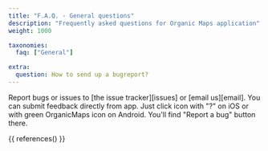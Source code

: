 ```yaml
---
title: "F.A.Q. - General questions"
description: "Frequently asked questions for Organic Maps application"
weight: 1000

taxonomies:
  faq: ["General"]

extra:
  question: How to send up a bugreport?
---
```


Report bugs or issues to [the issue tracker][issues] or [email us][email]. You can submit feedback directly from app.
Just click icon with "?" on iOS or with green OrganicMaps icon on Android. You'll find "Report a bug" button there.

{{ references() }}